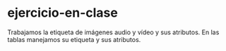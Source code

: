 # ejercicio-en-clase
Trabajamos la etiqueta de imágenes audio y vídeo y sus atributos. En las tablas manejamos su etiqueta y sus atributos.
